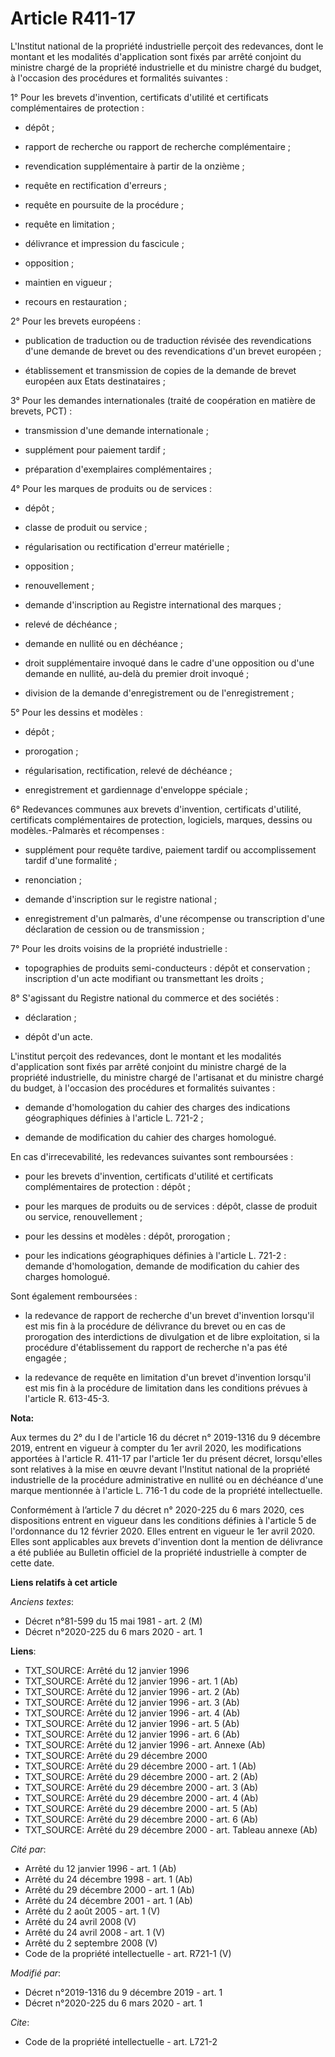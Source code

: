 # Article R411-17

L'Institut national de la propriété industrielle perçoit des redevances, dont le montant et les modalités d'application sont
fixés par arrêté conjoint du ministre chargé de la propriété industrielle et du ministre chargé du budget, à l'occasion des
procédures et formalités suivantes :

1° Pour les brevets d'invention, certificats d'utilité et certificats complémentaires de protection :

- dépôt ;

- rapport de recherche ou rapport de recherche complémentaire ;

- revendication supplémentaire à partir de la onzième ;

- requête en rectification d'erreurs ;

- requête en poursuite de la procédure ;

- requête en limitation ;

- délivrance et impression du fascicule ;

- opposition ;

- maintien en vigueur ;

- recours en restauration ;

2° Pour les brevets européens :

- publication de traduction ou de traduction révisée des revendications d'une demande de brevet ou des revendications d'un
brevet européen ;

- établissement et transmission de copies de la demande de brevet européen aux Etats destinataires ;

3° Pour les demandes internationales (traité de coopération en matière de brevets, PCT) :

- transmission d'une demande internationale ;

- supplément pour paiement tardif ;

- préparation d'exemplaires complémentaires ;

4° Pour les marques de produits ou de services :

- dépôt ;

- classe de produit ou service ;

- régularisation ou rectification d'erreur matérielle ;

- opposition ;

- renouvellement ;

- demande d'inscription au Registre international des marques ;

- relevé de déchéance ;

- demande en nullité ou en déchéance ;

- droit supplémentaire invoqué dans le cadre d'une opposition ou d'une demande en nullité, au-delà du premier droit invoqué ;

- division de la demande d'enregistrement ou de l'enregistrement ;

5° Pour les dessins et modèles :

- dépôt ;

- prorogation ;

- régularisation, rectification, relevé de déchéance ;

- enregistrement et gardiennage d'enveloppe spéciale ;

6° Redevances communes aux brevets d'invention, certificats d'utilité, certificats complémentaires de protection, logiciels,
marques, dessins ou modèles.-Palmarès et récompenses :

- supplément pour requête tardive, paiement tardif ou accomplissement tardif d'une formalité ;

- renonciation ;

- demande d'inscription sur le registre national ;

- enregistrement d'un palmarès, d'une récompense ou transcription d'une déclaration de cession ou de transmission ;

7° Pour les droits voisins de la propriété industrielle :

- topographies de produits semi-conducteurs : dépôt et conservation ; inscription d'un acte modifiant ou transmettant les
droits ;

8° S'agissant du Registre national du commerce et des sociétés :

- déclaration ;

- dépôt d'un acte.

L'institut perçoit des redevances, dont le montant et les modalités d'application sont fixés par arrêté conjoint du ministre
chargé de la propriété industrielle, du ministre chargé de l'artisanat et du ministre chargé du budget, à l'occasion des
procédures et formalités suivantes :

- demande d'homologation du cahier des charges des indications géographiques définies à l'article L. 721-2 ;

- demande de modification du cahier des charges homologué.

En cas d'irrecevabilité, les redevances suivantes sont remboursées :

- pour les brevets d'invention, certificats d'utilité et certificats complémentaires de protection : dépôt ;

- pour les marques de produits ou de services : dépôt, classe de produit ou service, renouvellement ;

- pour les dessins et modèles : dépôt, prorogation ;

- pour les indications géographiques définies à l'article L. 721-2 : demande d'homologation, demande de modification du
cahier des charges homologué.

Sont également remboursées :

- la redevance de rapport de recherche d'un brevet d'invention lorsqu'il est mis fin à la procédure de délivrance du brevet
ou en cas de prorogation des interdictions de divulgation et de libre exploitation, si la procédure d'établissement du
rapport de recherche n'a pas été engagée ;

- la redevance de requête en limitation d'un brevet d'invention lorsqu'il est mis fin à la procédure de limitation dans les
conditions prévues à l'article R. 613-45-3.

**Nota:**

Aux termes du 2° du I de l'article 16 du décret n° 2019-1316 du 9 décembre 2019, entrent en vigueur à compter du 1er avril
2020, les modifications apportées à l'article R. 411-17 par l'article 1er du présent décret, lorsqu'elles sont relatives à la
mise en œuvre devant l'Institut national de la propriété industrielle de la procédure administrative en nullité ou en
déchéance d'une marque mentionnée à l'article L. 716-1 du code de la propriété intellectuelle.

Conformément à l’article 7 du décret n° 2020-225 du 6 mars 2020, ces dispositions entrent en vigueur dans les conditions
définies à l'article 5 de l'ordonnance du 12 février 2020. Elles entrent en vigueur le 1er avril 2020. Elles sont applicables
aux brevets d'invention dont la mention de délivrance a été publiée au Bulletin officiel de la propriété industrielle à
compter de cette date.

**Liens relatifs à cet article**

_Anciens textes_:

  - Décret n°81-599 du 15 mai 1981 - art. 2 (M)
  - Décret n°2020-225 du 6 mars 2020 - art. 1

**Liens**:

  - TXT_SOURCE: Arrêté du 12 janvier 1996
  - TXT_SOURCE: Arrêté du 12 janvier 1996 - art. 1 (Ab)
  - TXT_SOURCE: Arrêté du 12 janvier 1996 - art. 2 (Ab)
  - TXT_SOURCE: Arrêté du 12 janvier 1996 - art. 3 (Ab)
  - TXT_SOURCE: Arrêté du 12 janvier 1996 - art. 4 (Ab)
  - TXT_SOURCE: Arrêté du 12 janvier 1996 - art. 5 (Ab)
  - TXT_SOURCE: Arrêté du 12 janvier 1996 - art. 6 (Ab)
  - TXT_SOURCE: Arrêté du 12 janvier 1996 - art. Annexe (Ab)
  - TXT_SOURCE: Arrêté du 29 décembre 2000
  - TXT_SOURCE: Arrêté du 29 décembre 2000 - art. 1 (Ab)
  - TXT_SOURCE: Arrêté du 29 décembre 2000 - art. 2 (Ab)
  - TXT_SOURCE: Arrêté du 29 décembre 2000 - art. 3 (Ab)
  - TXT_SOURCE: Arrêté du 29 décembre 2000 - art. 4 (Ab)
  - TXT_SOURCE: Arrêté du 29 décembre 2000 - art. 5 (Ab)
  - TXT_SOURCE: Arrêté du 29 décembre 2000 - art. 6 (Ab)
  - TXT_SOURCE: Arrêté du 29 décembre 2000 - art. Tableau annexe (Ab)

_Cité par_:

  - Arrêté du 12 janvier 1996 - art. 1 (Ab)
  - Arrêté du 24 décembre 1998 - art. 1 (Ab)
  - Arrêté du 29 décembre 2000 - art. 1 (Ab)
  - Arrêté du 24 décembre 2001 - art. 1 (Ab)
  - Arrêté du 2 août 2005 - art. 1 (V)
  - Arrêté du 24 avril 2008 (V)
  - Arrêté du 24 avril 2008 - art. 1 (V)
  - Arrêté du 2 septembre 2008 (V)
  - Code de la propriété intellectuelle - art. R721-1 (V)

_Modifié par_:

  - Décret n°2019-1316 du 9 décembre 2019 - art. 1
  - Décret n°2020-225 du 6 mars 2020 - art. 1

_Cite_:

  - Code de la propriété intellectuelle - art. L721-2
